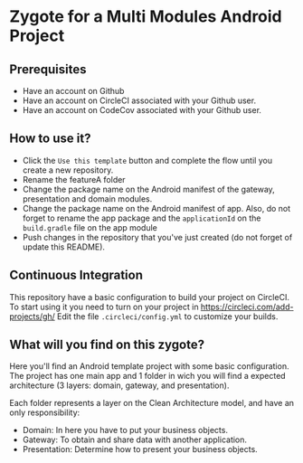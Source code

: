 # Zygote for a Multi Modules Android Project

## Prerequisites
- Have an account on Github
- Have an account on CircleCI associated with your Github user.
- Have an account on CodeCov associated with your Github user.

## How to use it?
- Click the `Use this template` button and complete the flow until you create a new repository.
- Rename the featureA folder
- Change the package name on the Android manifest of the gateway, presentation and domain modules.
- Change the package name on the Android manifest of app. Also, do not forget to rename the app package and the
`applicationId` on the `build.gradle` file on the app module
- Push changes in the repository that you've just created (do not forget of update this README).

## Continuous Integration
This repository have a basic configuration to build your project on CircleCI. To start using it
you need to turn on your project in [https://circleci.com/add-projects/gh/<User>](https://circleci.com/add-projects/gh/<User>)
Edit the file `.circleci/config.yml` to customize your builds.

## What will you find on this zygote?
Here you'll find an Android template project with some basic configuration.
The project has one main app and 1 folder in wich you will find a expected architecture (3 layers: domain, gateway, and presentation).

Each folder represents a layer on the Clean Architecture model, and have an only responsibility:
- Domain: In here you have to put your business objects.
- Gateway: To obtain and share data with another application.
- Presentation: Determine how to present your business objects.